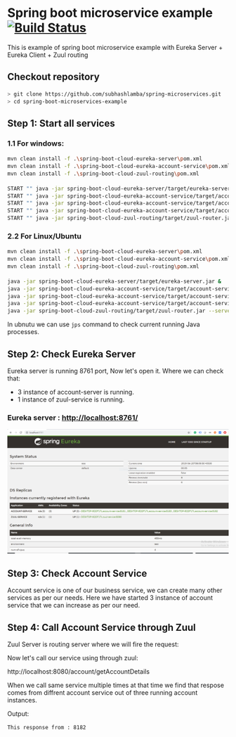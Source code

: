 # Spring boot microservice example [![Build Status](https://travis-ci.com/subhashlamba/spring-microservices.svg?branch=master)](https://travis-ci.com/subhashlamba/spring-microservices)


This is example of spring boot microservice example with Eureka Server + Eureka Client + Zuul routing

## Checkout repository
```sh
> git clone https://github.com/subhashlamba/spring-microservices.git
> cd spring-boot-microservices-example
```
## Step 1: Start all services

### 1.1 For windows:

```sh
mvn clean install -f .\spring-boot-cloud-eureka-server\pom.xml
mvn clean install -f .\spring-boot-cloud-eureka-account-service\pom.xml
mvn clean install -f .\spring-boot-cloud-zuul-routing\pom.xml

START "" java -jar spring-boot-cloud-eureka-server/target/eureka-server.jar 
START "" java -jar spring-boot-cloud-eureka-account-service/target/account-service.jar --server.port=8181
START "" java -jar spring-boot-cloud-eureka-account-service/target/account-service.jar --server.port=8182
START "" java -jar spring-boot-cloud-eureka-account-service/target/account-service.jar --server.port=8183
START "" java -jar spring-boot-cloud-zuul-routing/target/zuul-router.jar --server.port=8080 
```

### 2.2 For Linux/Ubuntu

```sh
mvn clean install -f .\spring-boot-cloud-eureka-server\pom.xml
mvn clean install -f .\spring-boot-cloud-eureka-account-service\pom.xml
mvn clean install -f .\spring-boot-cloud-zuul-routing\pom.xml

java -jar spring-boot-cloud-eureka-server/target/eureka-server.jar &
java -jar spring-boot-cloud-eureka-account-service/target/account-service.jar --server.port=8181 &
java -jar spring-boot-cloud-eureka-account-service/target/account-service.jar --server.port=8182 &
java -jar spring-boot-cloud-eureka-account-service/target/account-service.jar --server.port=8183 &
java -jar spring-boot-cloud-zuul-routing/target/zuul-router.jar --server.port=8080 & 
```
In ubnutu we can use ``` jps ``` command to check current running Java processes.

## Step 2: Check Eureka Server

Eureka server is running 8761 port, Now let's open it. Where we can check that:
* 3 instance of account-server is running.
* 1 instance of zuul-service is running.


### Eureka server : [http://localhost:8761/](http://localhost:8761/)

![eureka server](eureka-server.PNG)

## Step 3: Check Account Service

Account service is one of our business service, we can create many other services as per our needs. Here we have started 3 instance 
of account service that we can increase as per our need. 

## Step 4: Call Account Service through Zuul

Zuul Server is routing server where we will fire the request:

Now let's call our service using through zuul:

http://localhost:8080/account/getAccountDetails

When we call same service multiple times at that time we find that respose comes from diffrent account service out of three running account instances. 

Output:
```sh
This response from : 8182
```
